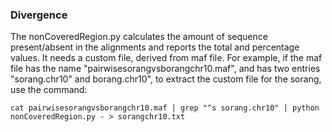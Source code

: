 ### Divergence

The nonCoveredRegion.py calculates the amount of sequence present/absent in the alignments and reports the total and percentage values. It needs a custom file, derived from maf file. 
For example, if the maf file has the name "pairwisesorangvsborangchr10.maf", and has two entries "sorang.chr10" and borang.chr10", to extract the custom file for the sorang, use the command:

`cat pairwisesorangvsborangchr10.maf | grep "^s sorang.chr10" | python nonCoveredRegion.py - > sorangchr10.txt`
